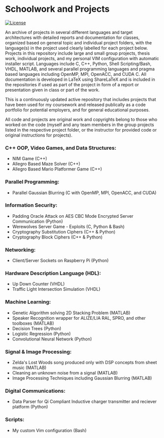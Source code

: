# Schoolwork and Projects
[![License](https://img.shields.io/badge/License-Apache%202.0-blue.svg)](https://github.com/estradjm/Class-Work/blob/master/LICENSE.md)

An archive of projects in several different languages and target architectures with detailed reports and documentation for classes, organized based on general topic and individual project folders, with the language(s) in the project used clearly labelled for each project below. Projects in this repository include large and small group projects, thesis work, individual projects, and my personal VIM configuration with automatic installer script. Languages include C, C++, Python, Shell Scripting/Bash, VHDL, MATLAB, and several parallel programming languages and pragma based languages including OpenMP, MPI, OpenACC, and CUDA C. All documentation is developed in LaTeX using ShareLaTeX and is included in the repositories if used as part of the project in form of a report or presentation given in class or part of the work.  

This is a continuously updated active repository that includes projects that have been used for my coursework and released publically as a code portfolio for potential employers, and for general educational purposes. 

All code and projects are original work and copyrights belong to those who worked on the code (myself and any team members in the group projects listed in the respective project folder, or the instructor for provided code or original instructions for projects).

### C++ OOP, Video Games, and Data Structures:
- NIM Game (C++)
- Allegro Based Maze Solver (C++)
- Allegro Based Mario Platformer Game (C++)

### Parallel Programming:
- Parallel Gaussian Blurring (C with OpenMP, MPI, OpenACC, and CUDA)

### Information Security:
- Padding Oracle Attack on AES CBC Mode Encrypted Server Communication (Python)
- Werewolves Server Game - Exploits (C, Python & Bash)
- Cryptography Substitution Ciphers (C++ & Python)
- Cryptography Block Ciphers (C++ & Python)
 
### Networking:
- Client/Server Sockets on Raspberry Pi (Python)

### Hardware Description Language (HDL):
- Up Down Counter (VHDL)
- Traffic Light Intersection Simulation (VHDL)

### Machine Learning:
- Genetic Algorithm solving 2D Stacking Problem (MATLAB)
- Speaker Recognition wrapper for ALIZE/LIA RAL, SPRO, and other toolboxes (MATLAB)
- Decision Trees (Python)
- Logistic Regression (Python)
- Convolutional Neural Network (Python)

### Signal & Image Processing: 
- Zelda's Lost Woods song produced only with DSP concepts from sheet music (MATLAB)
- Cleaning an unknown noise from a signal (MATLAB)
- Image Processing Techniques including Gaussian Blurring (MATLAB)

### Digital Communications: 
- Data Parser for Qi Compliant Inductive charger transmitter and reciever platform (Python)

### Scripts: 
- My custom Vim configuration (Bash)


